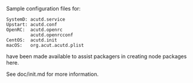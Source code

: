 Sample configuration files for:
```
SystemD: acutd.service
Upstart: acutd.conf
OpenRC:  acutd.openrc
         acutd.openrcconf
CentOS:  acutd.init
macOS:   org.acut.acutd.plist
```
have been made available to assist packagers in creating node packages here.

See doc/init.md for more information.
